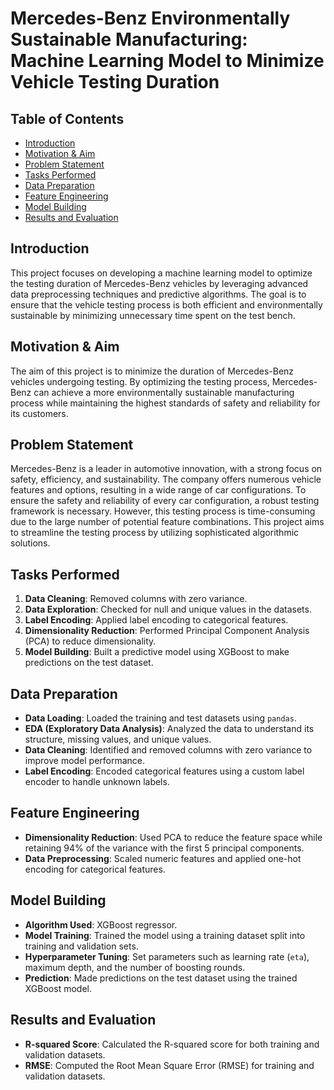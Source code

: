 # Mercedes-Benz Environmentally Sustainable Manufacturing: Machine Learning Model to Minimize Vehicle Testing Duration

## Table of Contents

- [Introduction](#introduction)
- [Motivation & Aim](#motivation--aim)
- [Problem Statement](#problem-statement)
- [Tasks Performed](#tasks-performed)
- [Data Preparation](#data-preparation)
- [Feature Engineering](#feature-engineering)
- [Model Building](#model-building)
- [Results and Evaluation](#results-and-evaluation)

## Introduction

This project focuses on developing a machine learning model to optimize the testing duration of Mercedes-Benz vehicles by leveraging advanced data preprocessing techniques and predictive algorithms. The goal is to ensure that the vehicle testing process is both efficient and environmentally sustainable by minimizing unnecessary time spent on the test bench.

## Motivation & Aim

The aim of this project is to minimize the duration of Mercedes-Benz vehicles undergoing testing. By optimizing the testing process, Mercedes-Benz can achieve a more environmentally sustainable manufacturing process while maintaining the highest standards of safety and reliability for its customers.

## Problem Statement

Mercedes-Benz is a leader in automotive innovation, with a strong focus on safety, efficiency, and sustainability. The company offers numerous vehicle features and options, resulting in a wide range of car configurations. To ensure the safety and reliability of every car configuration, a robust testing framework is necessary. However, this testing process is time-consuming due to the large number of potential feature combinations. This project aims to streamline the testing process by utilizing sophisticated algorithmic solutions.

## Tasks Performed

1. **Data Cleaning**: Removed columns with zero variance.
2. **Data Exploration**: Checked for null and unique values in the datasets.
3. **Label Encoding**: Applied label encoding to categorical features.
4. **Dimensionality Reduction**: Performed Principal Component Analysis (PCA) to reduce dimensionality.
5. **Model Building**: Built a predictive model using XGBoost to make predictions on the test dataset.

## Data Preparation

- **Data Loading**: Loaded the training and test datasets using `pandas`.
- **EDA (Exploratory Data Analysis)**: Analyzed the data to understand its structure, missing values, and unique values.
- **Data Cleaning**: Identified and removed columns with zero variance to improve model performance.
- **Label Encoding**: Encoded categorical features using a custom label encoder to handle unknown labels.

## Feature Engineering

- **Dimensionality Reduction**: Used PCA to reduce the feature space while retaining 94% of the variance with the first 5 principal components.
- **Data Preprocessing**: Scaled numeric features and applied one-hot encoding for categorical features.

## Model Building

- **Algorithm Used**: XGBoost regressor.
- **Model Training**: Trained the model using a training dataset split into training and validation sets.
- **Hyperparameter Tuning**: Set parameters such as learning rate (`eta`), maximum depth, and the number of boosting rounds.
- **Prediction**: Made predictions on the test dataset using the trained XGBoost model.

## Results and Evaluation

- **R-squared Score**: Calculated the R-squared score for both training and validation datasets.
- **RMSE**: Computed the Root Mean Square Error (RMSE) for training and validation datasets.
